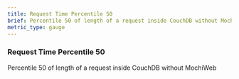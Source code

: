 ```yaml
---
title: Request Time Percentile 50
brief: Percentile 50 of length of a request inside CouchDB without MochiWeb
metric_type: gauge
---
```

### Request Time Percentile 50

Percentile 50 of length of a request inside CouchDB without MochiWeb